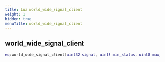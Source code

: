 ```yaml
---
title: Lua world_wide_signal_client
weight: 1
hidden: true
menuTitle: world_wide_signal_client
---
```

## world_wide_signal_client
```lua
eq:world_wide_signal_client(uint32 signal, uint8 min_status, uint8 max_status); -- void
```